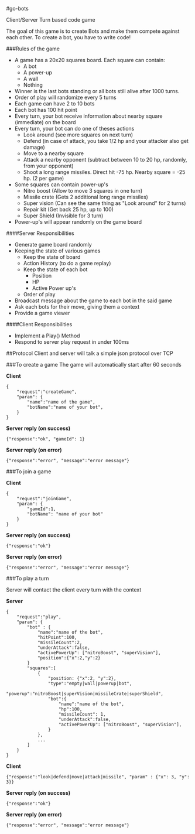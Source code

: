 #go-bots

Client/Server Turn based code game

The goal of this game is to create Bots and make them compete against each other. To create a bot, you have to write code!

###Rules of the game
- A game has a 20x20 squares board. Each square can contain:
    - A bot
    - A power-up
    - A wall
    - Nothing
- Winner is the last bots standing or all bots still alive after 1000 turns.
- Order of play will randomize every 5 turns
- Each game can have 2 to 10 bots
- Each bot has 100 hit point
- Every turn, your bot receive information about nearby square (immediate) on the board
- Every turn, your bot can do one of theses actions
    - Look around (see more squares on next turn)
    - Defend (in case of attack, you take 1/2 hp and your attacker also get damage)
    - Move to a nearby square
    - Attack a nearby opponent (subtract between 10 to 20 hp, randomly, from your opponent)
    - Shoot a long range missiles. Direct hit -75 hp. Nearby square = -25 hp. (2 per game)
- Some squares can contain power-up's
    - Nitro boost (Allow to move 3 squares in one turn)
    - Missile crate (Gets 2 additional long range missiles)
    - Super vision (Can see the same thing as "Look around" for 2 turns)
    - Repair kit (Get back 25 hp, up to 100)
    - Super Shield (Invisible for 3 turn)
- Power-up's will appear randomly on the game board


####Server Responsibilities
- Generate game board randomly
- Keeping the state of various games
    - Keep the state of board
    - Action History (to do a game replay)
    - Keep the state of each bot
        - Position
        - HP
        - Active Power up's
    - Order of play
- Broadcast message about the game to each bot in the said game
- Ask each bots for their move, giving them a context
- Provide a game viewer

####Client Responsibilities
- Implement a Play() Method
- Respond to server play request in under 100ms

##Protocol
Client and server will talk a simple json protocol over TCP

###To create a game
The game will automatically start after 60 seconds

**Client**

    {
        "request":"createGame",
        "param": {
            "name":"name of the game",
            "botName":"name of your bot",
        }
    }

**Server reply (on success)**

    {"response":"ok", "gameId": 1}
    
**Server reply (on error)**

    {"response":"error", "message":"error message"}


###To join a game

**Client**

    {
        "request":"joinGame",
        "param": {
            "gameId":1,
            "botName": "name of your bot"
        }
    }

**Server reply (on success)**

    {"response":"ok"}

**Server reply (on error)**

    {"response":"error", "message":"error message"}

###To play a turn

Server will contact the client every turn with the context

**Server**

    {
        "request":"play",
        "param": {
            "bot" : {
                "name":"name of the bot",
                "hitPoint":100,
                "missileCount":2,
                "underAttack":false,
                "activePowerUp": ["nitroBoost", "superVision"],
                "position":{"x":2,"y":2}
            }
            "squares":[
                {
                    "position: {"x":2, "y":2},
                    "type":"empty|wall|powerup|bot",
                    "powerup":"nitroBoost|superVision|missileCrate|superShield",
                    "bot":{
                        "name":"name of the bot",
                        "hp":100,
                        "missileCount": 1,
                        "underAttack":false,
                        "activePowerUp": ["nitroBoost", "superVision"],                            
                    }
                },
                ...
            ]
        }
    }

**Client**

    {"response":"look|defend|move|attack|missile", "param" : {"x": 3, "y": 3}}

**Server reply (on success)**

    {"response":"ok"}

**Server reply (on error)**

    {"response":"error", "message":"error message"}
